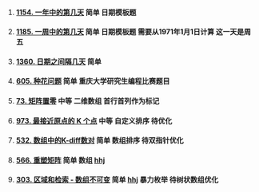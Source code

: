 1.  #### [1154. 一年中的第几天](https://leetcode-cn.com/problems/day-of-the-year/) 简单 日期模板题

2.  #### [1185. 一周中的第几天](https://leetcode-cn.com/problems/day-of-the-week/)  简单 日期模板题 需要从1971年1月1日计算 这一天是周五

3.  #### [1360. 日期之间隔几天](https://leetcode-cn.com/problems/number-of-days-between-two-dates/) 简单 

4.  #### [605. 种花问题](https://leetcode-cn.com/problems/can-place-flowers/) 简单 重庆大学研究生编程比赛题目

5.  #### [73. 矩阵置零](https://leetcode-cn.com/problems/set-matrix-zeroes/) 中等 二维数组 首行首列作为标记 

6.  #### [973. 最接近原点的 K 个点](https://leetcode-cn.com/problems/k-closest-points-to-origin/) 中等 自定义排序 待优化

7.  #### [532. 数组中的K-diff数对](https://leetcode-cn.com/problems/k-diff-pairs-in-an-array/) 简单 数组排序 待双指针优化

8.  #### [566. 重塑矩阵](https://leetcode-cn.com/problems/reshape-the-matrix/) 简单 数组 [hhj](https://www.youtube.com/watch?v=tI8M9GO4Kvo)

9.  #### [303. 区域和检索 - 数组不可变](https://leetcode-cn.com/problems/range-sum-query-immutable/) 简单 [hhj](https://www.youtube.com/watch?v=awS9dn_XCmI) 暴力枚举 待树状数组优化